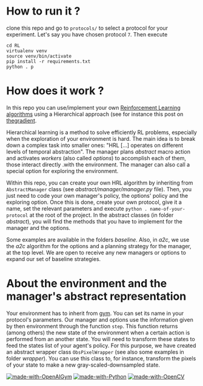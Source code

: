 # How to run it ?

clone this repo and go to `protocols/` to select a protocol for your experiment. Let's say you have chosen protocol `7`.
Then execute

```
cd RL
virtualenv venv
source venv/bin/activate
pip install -r requirements.txt
python . p
```

# How does it work ?

In this repo you can use/implement your own [Reinforcement Learning algorithms](https://en.wikipedia.org/wiki/Reinforcement_learning)
using a Hierarchical approach (see for instance this post on [thegradient](https://thegradient.pub/the-promise-of-hierarchical-reinforcement-learning/).

Hierarchical learning is a method to solve efficiently RL problems, especially when the exploration of your environment is hard.
The main idea is to break down a complex task into smaller ones: "HRL [...] operates on different levels of temporal abstraction".
The manager plans *abstract* macro action and activates *workers* (also called *options*) to accomplish each of them, those interact directly .with the environment.
The manager can also call a special option for exploring the environment.

Within this repo, you can create your own HRL algorithm by inheriting from `AbstractManager` class (see *abstract/manager/manager.py* file).
Then, you just need to code your own manager's policy, the options' policy and the exploring option.
Once this is done, create your own protocol, give it a name, set the relevant parameters and execute `python . name-of-your-protocol` at the root of the project.
In the abstract classes (in folder *abstract*), you will find the methods that you have to implement for the manager and the options.

Some examples are available in the folders *baseline*. Also, in *a2c*, we use the *a2c* algorithm for the options and a planning strategy for the manager, at the top level.
We are open to receive any new managers or options to expand our set of baseline strategies.

# About the environment and the manager's abstract representation

Your environment has to inherit from [gym](https://gym.openai.com). You can set its name in your protocol's parameters.
Our manager and options use the information given by then environment through the function `step`. This function returns (among others)
the new state of the environment when a certain action is performed from an another state.
You will need to transform these states to feed the states list of your agent's policy.
For this purpose, we have created an abstract wrapper class `ObsPixelWrapper` (see also some examples in folder *wrapper*).
You can use this class to, for instance, transform the pixels of your state to make a new gray-scaled-downsampled state.

[![made-with-OpenAIGym](https://img.shields.io/badge/Made%20with-OpenAI%20Gym-1f425f.svg)](https://gym.openai.com/)
[![made-with-Python](https://img.shields.io/badge/Made%20with-Python-1f425f.svg)](https://www.python.org/)
[![made-with-OpenCV](https://img.shields.io/badge/Made%20with-OpenCV-1f425f.svg)](https://opencv.org/)
